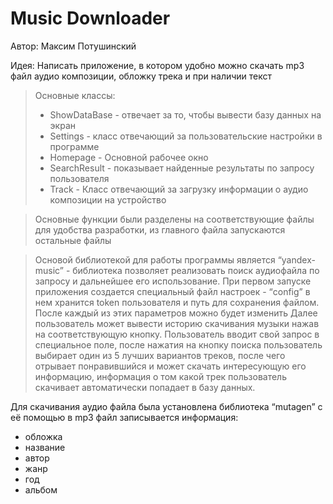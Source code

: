 # Music Downloader

Автор: Максим Потушинский


Идея: Написать приложение, в котором удобно можно скачать mp3 файл аудио композиции, обложку трека и при наличии текст

>Основные классы:
>* ShowDataBase - отвечает за то, чтобы вывести базу данных на экран
>* Settings - класс отвечающий за пользовательские настройки в программе
>* Homepage - Основной рабочее окно 
>* SearchResult - показывает найденные результаты по запросу пользователя
>* Track - Класс отвечающий за загрузку информации о аудио композиции на устройство

>Основные функции были разделены на соответствующие файлы для удобства разработки, из главного файла запускаются остальные файлы


>Основой библиотекой для работы программы является “yandex-music” - библиотека позволяет реализовать поиск аудиофайла по запросу и дальнейшее его использование. 
При первом запуске приложения создается специальный файл настроек - “config” в нем хранится token пользователя и путь для сохранения файлом. После каждый из этих параметров можно будет изменить
Далее пользователь может вывести историю скачивания музыки нажав на соответствующую кнопку. 
Пользователь вводит свой запрос в специальное поле, после нажатия на кнопку поиска пользователь выбирает один из 5 лучших вариантов треков, после чего отрывает понравившийся и может скачать интересующую его информацию, информация о том какой трек пользователь скачивает автоматически попадает в базу данных.

Для скачивания аудио файла была установлена библиотека “mutagen” с её помощью в mp3 файл записывается информация:
* обложка
* название
* автор
* жанр
* год
* альбом
